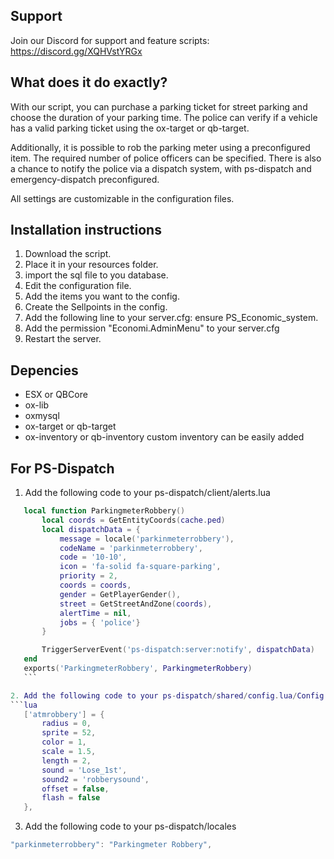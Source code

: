 ## Support 

Join our Discord for support and feature scripts: https://discord.gg/XQHVstYRGx



## What does it do exactly?
With our script, you can purchase a parking ticket for street parking and choose the duration of your parking time. The police can verify if a vehicle has a valid parking ticket using the ox-target or qb-target.

Additionally, it is possible to rob the parking meter using a preconfigured item. The required number of police officers can be specified. There is also a chance to notify the police via a dispatch system, with ps-dispatch and emergency-dispatch preconfigured.

All settings are customizable in the configuration files.


## Installation instructions

1. Download the script.
2. Place it in your resources folder.
3. import the sql file to you database.
4. Edit the configuration file.
5. Add the items you want to the config.
6. Create the Sellpoints in the config.
7. Add the following line to your server.cfg: ensure PS_Economic_system.
8. Add the permission "Economi.AdminMenu" to your server.cfg 
9. Restart the server. 

## Depencies 

- ESX or QBCore
- ox-lib
- oxmysql
- ox-target or qb-target
- ox-inventory or qb-inventory custom inventory can be easily added

## For PS-Dispatch
1. Add the following code to your ps-dispatch/client/alerts.lua

 ```lua
    local function ParkingmeterRobbery()
        local coords = GetEntityCoords(cache.ped)
        local dispatchData = {
            message = locale('parkinmeterrobbery'),
            codeName = 'parkinmeterrobbery',
            code = '10-10',
            icon = 'fa-solid fa-square-parking',
            priority = 2,
            coords = coords,
            gender = GetPlayerGender(),
            street = GetStreetAndZone(coords),
            alertTime = nil,
            jobs = { 'police'}
        }

        TriggerServerEvent('ps-dispatch:server:notify', dispatchData)
    end
    exports('ParkingmeterRobbery', ParkingmeterRobbery)
    ```

2. Add the following code to your ps-dispatch/shared/config.lua/Config.Blips
 ```lua
    ['atmrobbery'] = {
        radius = 0,
        sprite = 52,
        color = 1,
        scale = 1.5,
        length = 2,
        sound = 'Lose_1st',
        sound2 = 'robberysound',
        offset = false,
        flash = false
    },
```
3. Add the following code to your ps-dispatch/locales
 ```lua
"parkinmeterrobbery": "Parkingmeter Robbery",
```